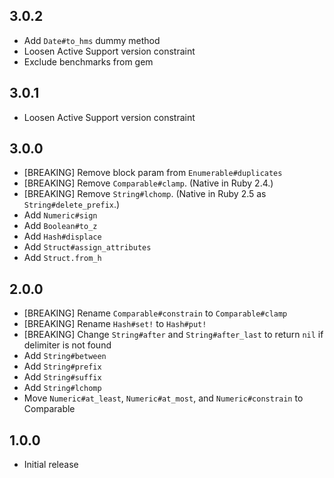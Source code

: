 ## 3.0.2

* Add `Date#to_hms` dummy method
* Loosen Active Support version constraint
* Exclude benchmarks from gem


## 3.0.1

* Loosen Active Support version constraint


## 3.0.0

* [BREAKING] Remove block param from `Enumerable#duplicates`
* [BREAKING] Remove `Comparable#clamp`.  (Native in Ruby 2.4.)
* [BREAKING] Remove `String#lchomp`.  (Native in Ruby 2.5 as
  `String#delete_prefix`.)
* Add `Numeric#sign`
* Add `Boolean#to_z`
* Add `Hash#displace`
* Add `Struct#assign_attributes`
* Add `Struct.from_h`


## 2.0.0

* [BREAKING] Rename `Comparable#constrain` to `Comparable#clamp`
* [BREAKING] Rename `Hash#set!` to `Hash#put!`
* [BREAKING] Change `String#after` and `String#after_last` to return
  `nil` if delimiter is not found
* Add `String#between`
* Add `String#prefix`
* Add `String#suffix`
* Add `String#lchomp`
* Move `Numeric#at_least`, `Numeric#at_most`, and `Numeric#constrain` to
  Comparable


## 1.0.0

* Initial release

